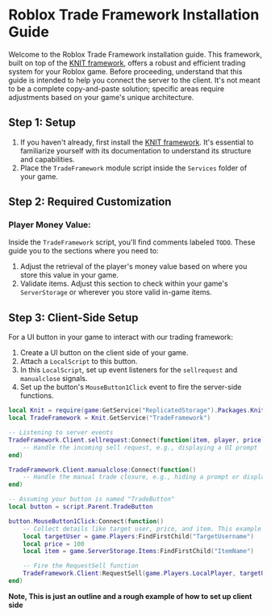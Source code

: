 # Roblox Trade Framework Installation Guide

Welcome to the Roblox Trade Framework installation guide. This framework, built on top of the [KNIT framework](https://knit.roblox.com/), offers a robust and efficient trading system for your Roblox game. Before proceeding, understand that this guide is intended to help you connect the server to the client. It's not meant to be a complete copy-and-paste solution; specific areas require adjustments based on your game's unique architecture.

## Step 1: Setup

1. If you haven't already, first install the [KNIT framework](https://sleitnick.github.io/Knit/). It's essential to familiarize yourself with its documentation to understand its structure and capabilities.
2. Place the `TradeFramework` module script inside the `Services` folder of your game.

## Step 2: Required Customization

### Player Money Value:

Inside the `TradeFramework` script, you'll find comments labeled `TODO`. These guide you to the sections where you need to:

1. Adjust the retrieval of the player's money value based on where you store this value in your game.
2. Validate items. Adjust this section to check within your game's `ServerStorage` or wherever you store valid in-game items.

## Step 3: Client-Side Setup

For a UI button in your game to interact with our trading framework:

1. Create a UI button on the client side of your game.
2. Attach a `LocalScript` to this button. 
3. In this `LocalScript`, set up event listeners for the `sellrequest` and `manualclose` signals.
4. Set up the button's `MouseButton1Click` event to fire the server-side functions.

```lua
local Knit = require(game:GetService("ReplicatedStorage").Packages.Knit)
local TradeFramework = Knit.GetService("TradeFramework")

-- Listening to server events
TradeFramework.Client.sellrequest:Connect(function(item, player, price)
    -- Handle the incoming sell request, e.g., displaying a UI prompt
end)

TradeFramework.Client.manualclose:Connect(function()
    -- Handle the manual trade closure, e.g., hiding a prompt or displaying a message
end)

-- Assuming your button is named "TradeButton"
local button = script.Parent.TradeButton

button.MouseButton1Click:Connect(function()
    -- Collect details like target user, price, and item. This example uses placeholders.
    local targetUser = game.Players:FindFirstChild("TargetUsername")
    local price = 100
    local item = game.ServerStorage.Items:FindFirstChild("ItemName")

    -- Fire the RequestSell function
    TradeFramework.Client:RequestSell(game.Players.LocalPlayer, targetUser, price, item)
end)
```
**Note, This is just an outline and a rough example of how to set up client side**
